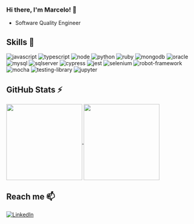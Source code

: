 ### Hi there, I'm Marcelo! 👋

- Software Quality Engineer 

## Skills 🚀

<div style="display: inline">
   
  <img  alt="javascript" src="https://img.shields.io/badge/javascript-F7DF1E?style=for-the-badge&logo=javascript&logoColor=white" />

  <img  alt="typescript" src="https://img.shields.io/badge/typescript-3178C6?style=for-the-badge&logo=typescript&logoColor=white" />
  
  <img  alt="node" src="https://img.shields.io/badge/node-339933?style=for-the-badge&logo=nodedotjs&logoColor=white" />

  <img  alt="python" src="https://img.shields.io/badge/python-3776AB?style=for-the-badge&logo=python&logoColor=white" />

  <img  alt="ruby" src="https://img.shields.io/badge/ruby-CC342D?style=for-the-badge&logo=ruby&logoColor=white" />

  <img  alt="mongodb" src="https://img.shields.io/badge/mongodb-47A248?style=for-the-badge&logo=mongodb&logoColor=white" />

  <img alt="oracle" src="https://img.shields.io/badge/oracle-F80000?style=for-the-badge&logo=oracle&logoColor=white" />
  
  <img alt="mysql" src="https://img.shields.io/badge/mysql-4479A1?style=for-the-badge&logo=mysql&logoColor=white" />

  <img  alt="sqlserver" src="https://img.shields.io/badge/sql server-CC2927?style=for-the-badge&logo=microsoftsqlserver&logoColor=white" />
  
  <img alt="cypress" src="https://img.shields.io/badge/cypress-17202C?style=for-the-badge&logo=cypress&logoColor=white" />

  <img alt="jest" src="https://img.shields.io/badge/jest-C21325?style=for-the-badge&logo=jest&logoColor=white" />
  
  <img  alt="selenium" src="https://img.shields.io/badge/selenium-43B02A?style=for-the-badge&logo=selenium&logoColor=white" />
  
  <img alt="robot-framework" src="https://img.shields.io/badge/robot-000000?style=for-the-badge&logo=robotframework&logoColor=white" />
 
  <img alt="mocha" src="https://img.shields.io/badge/mocha-8D6748?style=for-the-badge&logo=mocha&logoColor=white" />

  <img alt="testing-library" src="https://img.shields.io/badge/testing library-E33332?style=for-the-badge&logo=testinglibrary&logoColor=white" />

  <img alt="jupyter" src="https://img.shields.io/badge/jupyter-F37626?style=for-the-badge&logo=jupyter&logoColor=white" />



  <!-- <img align="center" alt="Postman" src="https://img.shields.io/badge/Postman-FF6C37?style=for-the-badge&logo=postman&logoColor=white" /> -->
</div><br/>

## GitHub Stats ⚡
<div>

  <a href="https://github.com/Marcelo-Lourenco/">
    <img height=200 align="center" src="https://github-readme-stats.vercel.app/api?username=Marcelo-Lourenco&show_icons=true&theme=github_dark&include_all_commits=true&count_private=true" />
  </a>

  <a href="https://github.com/Marcelo-Lourenco/convoychat">
    <img height=200 align="center" src="https://github-readme-stats.vercel.app/api/top-langs?username=Marcelo-Lourenco&theme=github_dark&layout=compact&langs_count=10&card_width=320" />
  </a>
</div>

## Reach me 📫
[![LinkedIn](https://img.shields.io/badge/LinkedIn-0077B5?style=for-the-badge&logo=linkedin&logoColor=white)](https://www.linkedin.com/in/marcelolourencodasilva)

<!--
**Marcelo-Lourenco/Marcelo-Lourenco** is a ✨ _special_ ✨ repository because its `README.md` (this file) appears on your GitHub profile.

Here are some ideas to get you started:

- 🔭 I’m currently working on ...
- 🌱 I’m currently learning ...
- 👯 I’m looking to collaborate on ...
- 🤔 I’m looking for help with ...
- 💬 Ask me about ...
- 📫 How to reach me: ...
- 😄 Pronouns: ...
- ⚡ Fun fact: ...
-->
